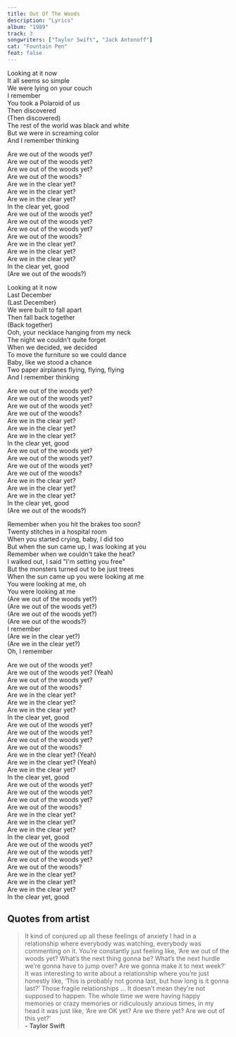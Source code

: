 ```yaml
---
title: Out Of The Woods
description: "Lyrics"
album: "1989"
track: 3
songwriters: ["Taylor Swift", "Jack Antonoff"]
cat: "Fountain Pen"
feat: false
---
```


<p className="verse-one">
Looking at it now <br />
It all seems so simple <br />
We were lying on your couch <br />
I remember <br />
You took a Polaroid of us <br />
Then discovered <br />
(Then discovered) <br />
The rest of the world was black and white <br />
But we were in screaming color <br />
And I remember thinking <br />
</p>
<p className="chorus">
Are we out of the woods yet? <br />
Are we out of the woods yet? <br />
Are we out of the woods yet? <br />
Are we out of the woods? <br />
Are we in the clear yet? <br />
Are we in the clear yet? <br />
Are we in the clear yet? <br />
In the clear yet, good <br />
Are we out of the woods yet? <br />
Are we out of the woods yet? <br />
Are we out of the woods yet? <br />
Are we out of the woods? <br />
Are we in the clear yet? <br />
Are we in the clear yet? <br />
Are we in the clear yet? <br />
In the clear yet, good <br />
(Are we out of the woods?) <br />
</p>
<p className="verse-two">
Looking at it now <br />
Last December <br />
(Last December) <br />
We were built to fall apart <br />
Then fall back together <br />
(Back together) <br />
Ooh, your necklace hanging from my neck <br />
The night we couldn't quite forget <br />
When we decided, we decided <br />
To move the furniture so we could dance <br />
Baby, like we stood a chance <br />
Two paper airplanes flying, flying, flying <br />
And I remember thinking <br />
</p>
<p className="chorus">
Are we out of the woods yet? <br />
Are we out of the woods yet? <br />
Are we out of the woods yet? <br />
Are we out of the woods? <br />
Are we in the clear yet? <br />
Are we in the clear yet? <br />
Are we in the clear yet? <br />
In the clear yet, good <br />
Are we out of the woods yet? <br />
Are we out of the woods yet? <br />
Are we out of the woods yet? <br />
Are we out of the woods? <br />
Are we in the clear yet? <br />
Are we in the clear yet? <br />
Are we in the clear yet? <br />
In the clear yet, good <br />
(Are we out of the woods?) <br />
</p>
<p className="bridge">
Remember when you hit the brakes too soon? <br />
Twenty stitches in a hospital room <br />
When you started crying, baby, I did too <br />
But when the sun came up, I was looking at you <br />
Remember when we couldn't take the heat? <br />
I walked out, I said "I'm setting you free" <br />
But the monsters turned out to be just trees <br />
When the sun came up you were looking at me <br />
You were looking at me, oh <br />
You were looking at me <br />
(Are we out of the woods yet?) <br />
(Are we out of the woods yet?) <br />
(Are we out of the woods yet?) <br />
(Are we out of the woods?) <br />
I remember <br />
(Are we in the clear yet?) <br />
(Are we in the clear yet?) <br />
Oh, I remember <br />
</p>
<p className="chorus">
Are we out of the woods yet? <br />
Are we out of the woods yet? (Yeah) <br />
Are we out of the woods yet? <br />
Are we out of the woods? <br />
Are we in the clear yet? <br />
Are we in the clear yet? <br />
Are we in the clear yet? <br />
In the clear yet, good <br />
Are we out of the woods yet? <br />
Are we out of the woods yet? <br />
Are we out of the woods yet? <br />
Are we out of the woods? <br />
Are we in the clear yet? (Yeah) <br />
Are we in the clear yet? (Yeah) <br />
Are we in the clear yet? <br />
In the clear yet, good <br />
Are we out of the woods yet? <br />
Are we out of the woods yet? <br />
Are we out of the woods yet? <br />
Are we out of the woods? <br />
Are we in the clear yet? <br />
Are we in the clear yet? <br />
Are we in the clear yet? <br />
In the clear yet, good <br />
Are we out of the woods yet? <br />
Are we out of the woods yet? <br />
Are we out of the woods yet? <br />
Are we out of the woods? <br />
Are we in the clear yet? <br />
Are we in the clear yet? <br />
Are we in the clear yet? <br />
In the clear yet, good <br />
</p>

## Quotes from artist

<blockquote cite="">
It kind of conjured up all these feelings of anxiety I had in a relationship where everybody was watching, everybody was commenting on it. You’re constantly just feeling like, ‘Are we out of the woods yet? What’s the next thing gonna be? What’s the next hurdle we’re gonna have to jump over? Are we gonna make it to next week?’ It was interesting to write about a relationship where you’re just honestly like, ‘This is probably not gonna last, but how long is it gonna last?’ Those fragile relationships … It doesn’t mean they’re not supposed to happen. The whole time we were having happy memories or crazy memories or ridiculously anxious times, in my head it was just like, ‘Are we OK yet? Are we there yet? Are we out of this yet?’ 
<br />
<b>- Taylor Swift</b>
</blockquote>
